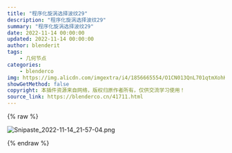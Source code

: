 ```yaml
---
title: "程序化旋涡选择波纹29"
description: "程序化旋涡选择波纹29"
summary: "程序化旋涡选择波纹29"
date: 2022-11-14 00:00:00
updated: 2022-11-14 00:00:00
author: blenderit
tags: 
    - 几何节点
categories:
    - blenderco
img: https://img.alicdn.com/imgextra/i4/1856665554/O1CN013QnL701qtmXohKjpA_!!1856665554.png
showGetMethod: false
copyright: 本插件资源来自网络，版权归原作者所有，仅供交流学习使用！
source_link: https://blenderco.cn/41711.html
---
```


{% raw %}
<p><img src="https://img.alicdn.com/imgextra/i4/1856665554/O1CN013QnL701qtmXohKjpA_!!1856665554.png" alt="Snipaste_2022-11-14_21-57-04.png"></p>
<div style="display: none">blenderco</div>
{% endraw %}